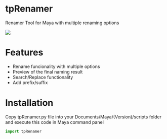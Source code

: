 # tpRenamer
Renamer Tool for Maya with multiple renaming options

![](http://cgart3d.com/wp-content/uploads/2017/08/tpRenamer.png)

Features
=========================================================
* Rename funcionality with multiple options
* Preview of the final naming result
* Search/Replace functionality
* Add prefix/suffix

Installation
=========================================================
Copy tpRenamer.py file into your Documents/Maya/(Version)/scripts folder and execute this code in Maya command panel

``` python
import tpRenamer
```
